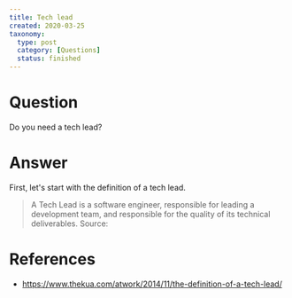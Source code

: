 ```yaml
---
title: Tech lead
created: 2020-03-25
taxonomy:
  type: post
  category: [Questions]
  status: finished
---
```


# Question
Do you need a tech lead?

# Answer
First, let's start with the definition of a tech lead.

> A Tech Lead is a software engineer, responsible for leading a development team, and responsible for the quality of its technical deliverables.
Source:

# References
* https://www.thekua.com/atwork/2014/11/the-definition-of-a-tech-lead/
